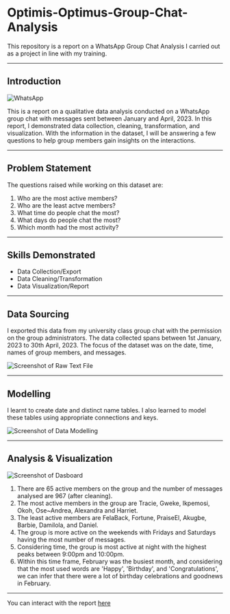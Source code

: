 # Optimis-Optimus-Group-Chat-Analysis
This repository is a report on a WhatsApp Group Chat Analysis I carried out as a project in line with my training.

---
## Introduction
![WhatsApp](https://images.pexels.com/photos/46924/pexels-photo-46924.jpeg?auto=compress&cs=tinysrgb&w=600)

This is a report on a qualitative data analysis conducted on a WhatsApp group chat with messages sent between January and April, 2023. In this report, I demonstrated data collection, cleaning, transformation, and visualization. With the information in the dataset, I will be answering a few questions to help group members gain insights on the interactions.

---
## Problem Statement 
The questions raised while working on this dataset are:
1. Who are the most active members?
2. Who are the least actve members?
3. What time do people chat the most?
4. What days do people chat the most?
5. Which month had the most activity?

---
## Skills Demonstrated
* Data Collection/Export
* Data Cleaning/Transformation
* Data Visualization/Report

---
## Data Sourcing
I exported this data from my university class group chat with the permission on the group administrators. The data collected spans between 1st January, 2023 to 30th April, 2023. The focus of the dataset was on the date, time, names of group members, and messages.

![Screenshot of Raw Text File](https://github.com/OseAndrea/Optimis-Optimus-Group-Chat-Analysis/assets/130297747/cce0527b-a191-40a5-a666-f0f5eb7bd26b)

---
## Modelling
I learnt to create date and distinct name tables. I also learned to model these tables using appropriate connections and keys.

![Screenshot of Data Modelling](https://github.com/OseAndrea/Optimis-Optimus-Group-Chat-Analysis/assets/130297747/30b348de-63ae-4d3b-b734-e444cf50accc)

---
## Analysis & Visualization

![Screenshot of Dasboard](https://github.com/OseAndrea/Optimis-Optimus-Group-Chat-Analysis/assets/130297747/d36d8530-e32e-4f7f-83f3-1dfd04cd5de7)

1. There are 65 active members on the group and the number of messages analysed are 967 (after cleaning).
2. The most active members in the group are Tracie, Gweke, Ikpemosi, Okoh, Ose~Andrea, Alexandra and Harriet.
3. The least active members are FelaBack, Fortune, PraiseEl, Akugbe, Barbie, Damilola, and Daniel.
4. The group is more active on the weekends with Fridays and Saturdays having the most number of messages.
5. Considering time, the group is most active at night with the highest peaks between 9:00pm and 10:00pm.
6. Within this time frame, February was the busiest month, and considering that the most used words are 'Happy', 'Birthday', and 'Congratulations', we can infer that there were a lot of birthday celebrations and goodnews in February.
---
You can interact with the report [here](https://app.powerbi.com/groups/me/reports/b22735c4-ac8d-434f-a95b-5bbad2449d8a?experience=power-bi)
